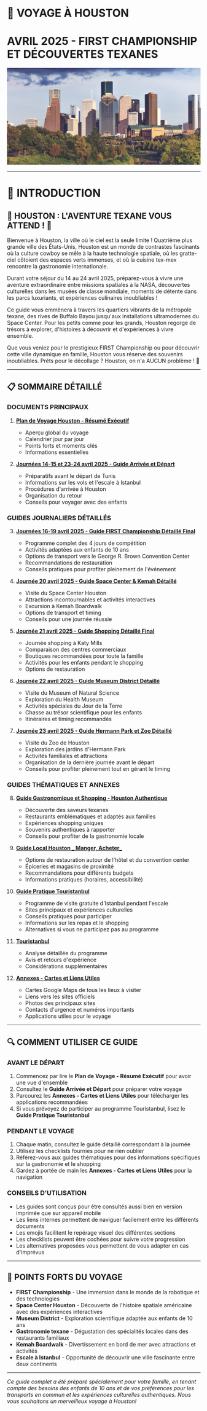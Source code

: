 # 🌟 VOYAGE À HOUSTON
# AVRIL 2025 - FIRST CHAMPIONSHIP ET DÉCOUVERTES TEXANES

![Houston Skyline](Downtown_Houston,_TX_Skyline_-_2018.jpg)

---

# 📝 INTRODUCTION
## 🚀 HOUSTON : L'AVENTURE TEXANE VOUS ATTEND ! 🤠

Bienvenue à Houston, la ville où le ciel est la seule limite ! Quatrième plus grande ville des États-Unis, Houston est un monde de contrastes fascinants où la culture cowboy se mêle à la haute technologie spatiale, où les gratte-ciel côtoient des espaces verts immenses, et où la cuisine tex-mex rencontre la gastronomie internationale.

Durant votre séjour du 14 au 24 avril 2025, préparez-vous à vivre une aventure extraordinaire entre missions spatiales à la NASA, découvertes culturelles dans les musées de classe mondiale, moments de détente dans les parcs luxuriants, et expériences culinaires inoubliables !

Ce guide vous emmènera à travers les quartiers vibrants de la métropole texane, des rives de Buffalo Bayou jusqu'aux installations ultramodernes du Space Center. Pour les petits comme pour les grands, Houston regorge de trésors à explorer, d'histoires à découvrir et d'expériences à vivre ensemble.

Que vous veniez pour le prestigieux FIRST Championship ou pour découvrir cette ville dynamique en famille, Houston vous réserve des souvenirs inoubliables. Prêts pour le décollage ? Houston, on n'a AUCUN problème ! 🌟

---

## 📋 SOMMAIRE DÉTAILLÉ

### DOCUMENTS PRINCIPAUX

1. **[Plan de Voyage Houston - Résumé Exécutif](Plan_de_Voyage_Houston_-_Résumé_Exécutif.md)**
   - Aperçu global du voyage
   - Calendrier jour par jour
   - Points forts et moments clés
   - Informations essentielles

2. **[Journées 14-15 et 23-24 avril 2025 - Guide Arrivée et Départ](Journées_14-15_et_23-24_avril_2025_-_Guide_Arrivée_et_Départ.md)**
   - Préparatifs avant le départ de Tunis
   - Informations sur les vols et l'escale à Istanbul
   - Procédures d'arrivée à Houston
   - Organisation du retour
   - Conseils pour voyager avec des enfants

### GUIDES JOURNALIERS DÉTAILLÉS

3. **[Journées 16-19 avril 2025 - Guide FIRST Championship Détaillé Final](Journées_16-19_avril_2025_-_Guide_FIRST_Championship_Détaillé_Final.md)**
   - Programme complet des 4 jours de compétition
   - Activités adaptées aux enfants de 10 ans
   - Options de transport vers le George R. Brown Convention Center
   - Recommandations de restauration
   - Conseils pratiques pour profiter pleinement de l'événement

4. **[Journée 20 avril 2025 - Guide Space Center & Kemah Détaillé](Journée_20_avril_2025_-_Guide_Space_Center_&_Kemah_Détaillé.md)**
   - Visite du Space Center Houston
   - Attractions incontournables et activités interactives
   - Excursion à Kemah Boardwalk
   - Options de transport et timing
   - Conseils pour une journée réussie

5. **[Journée 21 avril 2025 - Guide Shopping Détaillé Final](Journée_21_avril_2025_-_Guide_Shopping_Détaillé_Final.md)**
   - Journée shopping à Katy Mills
   - Comparaison des centres commerciaux
   - Boutiques recommandées pour toute la famille
   - Activités pour les enfants pendant le shopping
   - Options de restauration

6. **[Journée 22 avril 2025 - Guide Museum District Détaillé](Journée_22_avril_2025_-_Guide_Museum_District_Détaillé.md)**
   - Visite du Museum of Natural Science
   - Exploration du Health Museum
   - Activités spéciales du Jour de la Terre
   - Chasse au trésor scientifique pour les enfants
   - Itinéraires et timing recommandés

7. **[Journée 23 avril 2025 - Guide Hermann Park et Zoo Détaillé](Journée_23_avril_2025_-_Guide_Hermann_Park_et_Zoo_Détaillé.md)**
   - Visite du Zoo de Houston
   - Exploration des jardins d'Hermann Park
   - Activités familiales et attractions
   - Organisation de la dernière journée avant le départ
   - Conseils pour profiter pleinement tout en gérant le timing

### GUIDES THÉMATIQUES ET ANNEXES

8. **[Guide Gastronomique et Shopping - Houston Authentique](Guide_Gastronomique_et_Shopping_-_Houston_Authentique.md)**
   - Découverte des saveurs texanes
   - Restaurants emblématiques et adaptés aux familles
   - Expériences shopping uniques
   - Souvenirs authentiques à rapporter
   - Conseils pour profiter de la gastronomie locale

9. **[Guide Local Houston _ Manger, Acheter_](Guide_Local_Houston___Manger_Acheter.md)**
   - Options de restauration autour de l'hôtel et du convention center
   - Épiceries et magasins de proximité
   - Recommandations pour différents budgets
   - Informations pratiques (horaires, accessibilité)

10. **[Guide Pratique Touristanbul](Guide_Pratique_Touristanbul.md)**
    - Programme de visite gratuite d'Istanbul pendant l'escale
    - Sites principaux et expériences culturelles
    - Conseils pratiques pour participer
    - Informations sur les repas et le shopping
    - Alternatives si vous ne participez pas au programme

11. **[Touristanbul](Touristanbul.md)**
    - Analyse détaillée du programme
    - Avis et retours d'expérience
    - Considérations supplémentaires

12. **[Annexes - Cartes et Liens Utiles](Annexes_-_Cartes_et_Liens_Utiles.md)**
    - Cartes Google Maps de tous les lieux à visiter
    - Liens vers les sites officiels
    - Photos des principaux sites
    - Contacts d'urgence et numéros importants
    - Applications utiles pour le voyage

---

## 🔍 COMMENT UTILISER CE GUIDE

### AVANT LE DÉPART

1. Commencez par lire le **Plan de Voyage - Résumé Exécutif** pour avoir une vue d'ensemble
2. Consultez le **Guide Arrivée et Départ** pour préparer votre voyage
3. Parcourez les **Annexes - Cartes et Liens Utiles** pour télécharger les applications recommandées
4. Si vous prévoyez de participer au programme Touristanbul, lisez le **Guide Pratique Touristanbul**

### PENDANT LE VOYAGE

1. Chaque matin, consultez le guide détaillé correspondant à la journée
2. Utilisez les checklists fournies pour ne rien oublier
3. Référez-vous aux guides thématiques pour des informations spécifiques sur la gastronomie et le shopping
4. Gardez à portée de main les **Annexes - Cartes et Liens Utiles** pour la navigation

### CONSEILS D'UTILISATION

- Les guides sont conçus pour être consultés aussi bien en version imprimée que sur appareil mobile
- Les liens internes permettent de naviguer facilement entre les différents documents
- Les emojis facilitent le repérage visuel des différentes sections
- Les checklists peuvent être cochées pour suivre votre progression
- Les alternatives proposées vous permettent de vous adapter en cas d'imprévus

---

## 🌟 POINTS FORTS DU VOYAGE

- **FIRST Championship** - Une immersion dans le monde de la robotique et des technologies
- **Space Center Houston** - Découverte de l'histoire spatiale américaine avec des expériences interactives
- **Museum District** - Exploration scientifique adaptée aux enfants de 10 ans
- **Gastronomie texane** - Dégustation des spécialités locales dans des restaurants familiaux
- **Kemah Boardwalk** - Divertissement en bord de mer avec attractions et activités
- **Escale à Istanbul** - Opportunité de découvrir une ville fascinante entre deux continents

---

*Ce guide complet a été préparé spécialement pour votre famille, en tenant compte des besoins des enfants de 10 ans et de vos préférences pour les transports en commun et les expériences culturelles authentiques. Nous vous souhaitons un merveilleux voyage à Houston!*
